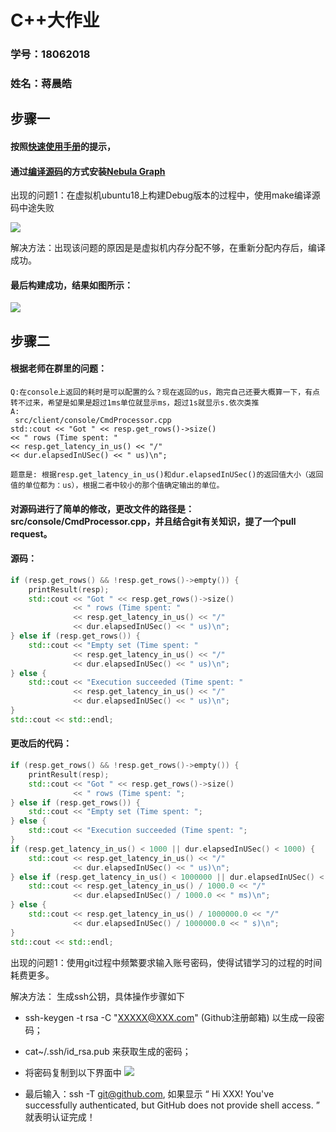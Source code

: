 # C++大作业

### 学号：18062018

### 姓名：蒋晨皓

## 步骤一

#### 按照[快速使用手册](https://github.com/vesoft-inc/nebula/blob/master/docs/manual-CN/1.overview/2.quick-start/1.get-started.md)的提示，
#### 通过[编译源码](https://github.com/vesoft-inc/nebula/blob/master/docs/manual-EN/3.build-develop-and-administration/1.build/1.build-source-code.md)的方式安装[Nebula Graph](https://github.com/vesoft-inc/nebula)

出现的问题1：在虚拟机ubuntu18上构建Debug版本的过程中，使用make编译源码中途失败

![](https://user-images.githubusercontent.com/54877997/71333815-8a9af080-2576-11ea-9483-1ea4f70b469d.jpg)

解决方法：出现该问题的原因是是虚拟机内存分配不够，在重新分配内存后，编译成功。

#### 最后构建成功，结果如图所示：
![](https://user-images.githubusercontent.com/54877997/71334158-e6b24480-2577-11ea-9cec-adc6439df5b2.jpg)

## 步骤二

#### 根据老师在群里的问题：
```
Q:在console上返回的耗时是可以配置的么？现在返回的us，跑完自己还要大概算一下，有点转不过来，希望是如果是超过1ms单位就显示ms，超过1s就显示s.依次类推
A:
 src/client/console/CmdProcessor.cpp
std::cout << "Got " << resp.get_rows()->size()
<< " rows (Time spent: "
<< resp.get_latency_in_us() << "/"
<< dur.elapsedInUSec() << " us)\n";

题意是: 根据resp.get_latency_in_us()和dur.elapsedInUSec()的返回值大小（返回值的单位都为：us），根据二者中较小的那个值确定输出的单位。
```
#### 对源码进行了简单的修改，更改文件的路径是：src/console/CmdProcessor.cpp，并且结合git有关知识，提了一个pull request。
#### 源码：
```C++
if (resp.get_rows() && !resp.get_rows()->empty()) {
    printResult(resp);
    std::cout << "Got " << resp.get_rows()->size()
              << " rows (Time spent: "
              << resp.get_latency_in_us() << "/"
              << dur.elapsedInUSec() << " us)\n";
} else if (resp.get_rows()) {
    std::cout << "Empty set (Time spent: "
              << resp.get_latency_in_us() << "/"
              << dur.elapsedInUSec() << " us)\n";
} else {
    std::cout << "Execution succeeded (Time spent: "
              << resp.get_latency_in_us() << "/"
              << dur.elapsedInUSec() << " us)\n";
}
std::cout << std::endl;
```
#### 更改后的代码：
```C++
if (resp.get_rows() && !resp.get_rows()->empty()) {
    printResult(resp);
    std::cout << "Got " << resp.get_rows()->size()
              << " rows (Time spent: ";
} else if (resp.get_rows()) {
    std::cout << "Empty set (Time spent: ";
} else {
    std::cout << "Execution succeeded (Time spent: ";
}
if (resp.get_latency_in_us() < 1000 || dur.elapsedInUSec() < 1000) {
    std::cout << resp.get_latency_in_us() << "/"
              << dur.elapsedInUSec() << " us)\n";
} else if (resp.get_latency_in_us() < 1000000 || dur.elapsedInUSec() < 1000000) {
    std::cout << resp.get_latency_in_us() / 1000.0 << "/"
              << dur.elapsedInUSec() / 1000.0 << " ms)\n";
} else {
    std::cout << resp.get_latency_in_us() / 1000000.0 << "/"
              << dur.elapsedInUSec() / 1000000.0 << " s)\n";
}
std::cout << std::endl;
```

出现的问题1：使用git过程中频繁要求输入账号密码，使得试错学习的过程的时间耗费更多。

解决方法： 生成ssh公钥，具体操作步骤如下

- ssh-keygen -t rsa -C "XXXXX@XXX.com" (Github注册邮箱) 以生成一段密码；

- cat~/.ssh/id_rsa.pub 来获取生成的密码；
         
- 将密码复制到以下界面中
![](https://user-images.githubusercontent.com/54877997/71336739-70b3da80-2583-11ea-9a12-bf9993f7323c.png)

- 最后输入：ssh -T git@github.com, 如果显示 “ Hi XXX! You've successfully authenticated, but GitHub does not provide shell access. ” 就表明认证完成！

